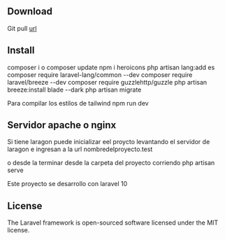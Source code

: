 ## Download

Git pull [url](https://github.com/Horus21/alcaldia.git)

## Install 

composer i o composer update
npm i heroicons
php artisan lang:add es
composer require laravel-lang/common --dev
composer require laravel/breeze --dev
composer require guzzlehttp/guzzle
php artisan breeze:install blade --dark
php artisan migrate


Para compilar los estilos de tailwind npm run dev 

## Servidor apache o nginx 

Si tiene laragon puede inicializar eel proycto levantando el servidor de laragon e ingresan a la url nombredelproyecto.test

o desde la terminar desde la carpeta del proyecto corriendo php artisan serve

Este proyecto se desarrollo con laravel 10 

## License
The Laravel framework is open-sourced software licensed under the MIT license.

